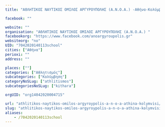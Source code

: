 ```yaml
---
title: "ΑΘΛΗΤΙΚΟΣ ΝΑΥΤΙΚΟΣ ΟΜΙΛΟΣ ΑΡΓΥΡΟΥΠΟΛΗΣ (A.Ν.Ο.Α.) -Αθήνα-Κολύμβηση"

facebook: ""

website: ""
organisation: "ΑΘΛΗΤΙΚΟΣ ΝΑΥΤΙΚΟΣ ΟΜΙΛΟΣ ΑΡΓΥΡΟΥΠΟΛΗΣ (A.Ν.Ο.Α.) "
facebookorg: "https://www.facebook.com/anoargyroupolis.gr"
websiteorg: "no"
UID: "7042020140113school"
cities: ["Αθήνα"]
perioxi: ""
address: ""

places: [""]
categories: ["Αθλητισμός"]
subcategories: ["Κολύμβηση"]
categoryNoSLug: ["athlitismos"]
subcategoriesNoSLug: ["kithara"]

orgUID: "org14042020004715"

url: "athlitikos-naytikos-omilos-argyroypolis-a-n-o-a-athina-kolymvisi/athina"
slug: "athlitikos-naytikos-omilos-argyroypolis-a-n-o-a-athina-kolymvisi"
aliases:
    - /7042020140113school
---
```





